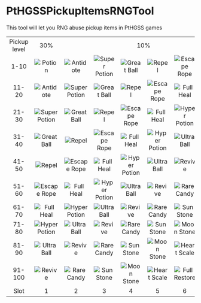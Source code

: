 # PtHGSSPickupItemsRNGTool
This tool will let you RNG abuse pickup items in PtHGSS games

<table>
  <tr align="center">
    <td>
      Pickup level
    </td>
    <td>
      30%
    </td>
    <td colspan="6">
      10%
    </td>
    <td colspan="2">
      4%
    </td>
    <td colspan="2">
      1%
    </td>
  </tr>
  <tr align="center">
    <td>1-10</td>
    <td><img src="https://github.com/pokeapi/sprites/blob/master/sprites/items/potion.png" title="Potion"></td>
    <td><img src="https://github.com/pokeapi/sprites/blob/master/sprites/items/antidote.png" title="Antidote"></td>
    <td><img src="https://github.com/pokeapi/sprites/blob/master/sprites/items/super-potion.png" title="Super Potion"></td>
    <td><img src="https://github.com/pokeapi/sprites/blob/master/sprites/items/great-ball.png" title="Great Ball"></td>
    <td><img src="https://github.com/pokeapi/sprites/blob/master/sprites/items/repel.png" title="Repel"></td>
    <td><img src="https://github.com/pokeapi/sprites/blob/master/sprites/items/escape-rope.png" title="Escape Rope"></td>
    <td><img src="https://github.com/pokeapi/sprites/blob/master/sprites/items/full-heal.png" title="Full Heal"></td>
    <td><img src="https://github.com/pokeapi/sprites/blob/master/sprites/items/hyper-potion.png" title="Hyper Potion"></td>
    <td><img src="https://github.com/pokeapi/sprites/blob/master/sprites/items/ultra-ball.png" title="Ultra Ball"></td>
    <td><img src="https://github.com/pokeapi/sprites/blob/master/sprites/items/nugget.png" title="Nugget"></td>
    <td><img src="https://github.com/pokeapi/sprites/blob/master/sprites/items/hyper-potion.png" title="Hyper Potion"></td>
  </tr>
  <tr align="center">
    <td>11-20</td>
    <td><img src="https://github.com/pokeapi/sprites/blob/master/sprites/items/antidote.png" title="Antidote"></td>
    <td><img src="https://github.com/pokeapi/sprites/blob/master/sprites/items/super-potion.png" title="Super Potion"></td>
    <td><img src="https://github.com/pokeapi/sprites/blob/master/sprites/items/great-ball.png" title="Great Ball"></td>
    <td><img src="https://github.com/pokeapi/sprites/blob/master/sprites/items/repel.png" title="Repel"></td>
    <td><img src="https://github.com/pokeapi/sprites/blob/master/sprites/items/escape-rope.png" title="Escape Rope"></td>
    <td><img src="https://github.com/pokeapi/sprites/blob/master/sprites/items/full-heal.png" title="Full Heal"></td>
    <td><img src="https://github.com/pokeapi/sprites/blob/master/sprites/items/hyper-potion.png" title="Hyper Potion"></td>
    <td><img src="https://github.com/pokeapi/sprites/blob/master/sprites/items/ultra-ball.png" title="Ultra Ball"></td>
    <td><img src="https://github.com/pokeapi/sprites/blob/master/sprites/items/revive.png" title="Revive"></td>
    <td><img src="https://github.com/pokeapi/sprites/blob/master/sprites/items/kings-rock.png" title="King's Rock"></td>
    <td><img src="https://github.com/pokeapi/sprites/blob/master/sprites/items/nugget.png" title="Nugget"></td>
  </tr>
  <tr align="center">
    <td>21-30</td>
    <td><img src="https://github.com/pokeapi/sprites/blob/master/sprites/items/super-potion.png" title="Super Potion"></td>
    <td><img src="https://github.com/pokeapi/sprites/blob/master/sprites/items/great-ball.png" title="Great Ball"></td>
    <td><img src="https://github.com/pokeapi/sprites/blob/master/sprites/items/repel.png" title="Repel"></td>
    <td><img src="https://github.com/pokeapi/sprites/blob/master/sprites/items/escape-rope.png" title="Escape Rope"></td>
    <td><img src="https://github.com/pokeapi/sprites/blob/master/sprites/items/full-heal.png" title="Full Heal"></td>
    <td><img src="https://github.com/pokeapi/sprites/blob/master/sprites/items/hyper-potion.png" title="Hyper Potion"></td>
    <td><img src="https://github.com/pokeapi/sprites/blob/master/sprites/items/ultra-ball.png" title="Ultra Ball"></td>
    <td><img src="https://github.com/pokeapi/sprites/blob/master/sprites/items/revive.png" title="Revive"></td>
    <td><img src="https://github.com/pokeapi/sprites/blob/master/sprites/items/rare-candy.png" title="Rare Candy"></td>
    <td><img src="https://github.com/pokeapi/sprites/blob/master/sprites/items/full-restore.png" title="Full Restore"></td>
    <td><img src="https://github.com/pokeapi/sprites/blob/master/sprites/items/kings-rock.png" title="King's Rock"></td>
  </tr>
  <tr align="center">
    <td>31-40</td>
    <td><img src="https://github.com/pokeapi/sprites/blob/master/sprites/items/great-ball.png" title="Great Ball"></td>
    <td><img src="https://github.com/pokeapi/sprites/blob/master/sprites/items/repel.png" title="Repel"></td>
    <td><img src="https://github.com/pokeapi/sprites/blob/master/sprites/items/escape-rope.png" title="Escape Rope"></td>
    <td><img src="https://github.com/pokeapi/sprites/blob/master/sprites/items/full-heal.png" title="Full Heal"></td>
    <td><img src="https://github.com/pokeapi/sprites/blob/master/sprites/items/hyper-potion.png" title="Hyper Potion"></td>
    <td><img src="https://github.com/pokeapi/sprites/blob/master/sprites/items/ultra-ball.png" title="Ultra Ball"></td>
    <td><img src="https://github.com/pokeapi/sprites/blob/master/sprites/items/revive.png" title="Revive"></td>
    <td><img src="https://github.com/pokeapi/sprites/blob/master/sprites/items/rare-candy.png" title="Rare Candy"></td>
    <td><img src="https://github.com/pokeapi/sprites/blob/master/sprites/items/sun-stone.png" title="Sun Stone"></td>
    <td><img src="https://github.com/pokeapi/sprites/blob/master/sprites/items/ether.png" title="Ether"></td>
    <td><img src="https://github.com/pokeapi/sprites/blob/master/sprites/items/full-restore.png" title="Full Restore"></td>
  </tr>
  <tr align="center">
    <td>41-50</td>
    <td><img src="https://github.com/pokeapi/sprites/blob/master/sprites/items/repel.png" title="Repel"></td>
    <td><img src="https://github.com/pokeapi/sprites/blob/master/sprites/items/escape-rope.png" title="Escape Rope"></td>
    <td><img src="https://github.com/pokeapi/sprites/blob/master/sprites/items/full-heal.png" title="Full Heal"></td>
    <td><img src="https://github.com/pokeapi/sprites/blob/master/sprites/items/hyper-potion.png" title="Hyper Potion"></td>
    <td><img src="https://github.com/pokeapi/sprites/blob/master/sprites/items/ultra-ball.png" title="Ultra Ball"></td>
    <td><img src="https://github.com/pokeapi/sprites/blob/master/sprites/items/revive.png" title="Revive"></td>
    <td><img src="https://github.com/pokeapi/sprites/blob/master/sprites/items/rare-candy.png" title="Rare Candy"></td>
    <td><img src="https://github.com/pokeapi/sprites/blob/master/sprites/items/sun-stone.png" title="Sun Stone"></td>
    <td><img src="https://github.com/pokeapi/sprites/blob/master/sprites/items/moon-stone.png" title="Moon Stone"></td>
    <td><img src="https://github.com/pokeapi/sprites/blob/master/sprites/items/iron-ball.png" title="Iron Ball"></td>
    <td><img src="https://github.com/pokeapi/sprites/blob/master/sprites/items/ether.png" title="Ether"></td>
  </tr>
  <tr align="center">
    <td>51-60</td>
    <td><img src="https://github.com/pokeapi/sprites/blob/master/sprites/items/escape-rope.png" title="Escape Rope"></td>
    <td><img src="https://github.com/pokeapi/sprites/blob/master/sprites/items/full-heal.png" title="Full Heal"></td>
    <td><img src="https://github.com/pokeapi/sprites/blob/master/sprites/items/hyper-potion.png" title="Hyper Potion"></td>
    <td><img src="https://github.com/pokeapi/sprites/blob/master/sprites/items/ultra-ball.png" title="Ultra Ball"></td>
    <td><img src="https://github.com/pokeapi/sprites/blob/master/sprites/items/revive.png" title="Revive"></td>
    <td><img src="https://github.com/pokeapi/sprites/blob/master/sprites/items/rare-candy.png" title="Rare Candy"></td>
    <td><img src="https://github.com/pokeapi/sprites/blob/master/sprites/items/sun-stone.png" title="Sun Stone"></td>
    <td><img src="https://github.com/pokeapi/sprites/blob/master/sprites/items/moon-stone.png" title="Moon Stone"></td>
    <td><img src="https://github.com/pokeapi/sprites/blob/master/sprites/items/heart-scale.png" title="Heart Scale"></td>
    <td><img src="https://github.com/pokeapi/sprites/blob/master/sprites/items/tm-dark.png" title="TM56 (Fling)"></td>
    <td><img src="https://github.com/pokeapi/sprites/blob/master/sprites/items/iron-ball.png" title="Iron Ball"></td>
  </tr>
  <tr align="center">
    <td>61-70</td>
    <td><img src="https://github.com/pokeapi/sprites/blob/master/sprites/items/full-heal.png" title="Full Heal"></td>
    <td><img src="https://github.com/pokeapi/sprites/blob/master/sprites/items/hyper-potion.png" title="Hyper Potion"></td>
    <td><img src="https://github.com/pokeapi/sprites/blob/master/sprites/items/ultra-ball.png" title="Ultra Ball"></td>
    <td><img src="https://github.com/pokeapi/sprites/blob/master/sprites/items/revive.png" title="Revive"></td>
    <td><img src="https://github.com/pokeapi/sprites/blob/master/sprites/items/rare-candy.png" title="Rare Candy"></td>
    <td><img src="https://github.com/pokeapi/sprites/blob/master/sprites/items/sun-stone.png" title="Sun Stone"></td>
    <td><img src="https://github.com/pokeapi/sprites/blob/master/sprites/items/moon-stone.png" title="Moon Stone"></td>
    <td><img src="https://github.com/pokeapi/sprites/blob/master/sprites/items/heart-scale.png" title="Heart Scale"></td>
    <td><img src="https://github.com/pokeapi/sprites/blob/master/sprites/items/full-restore.png" title="Full Restore"></td>
    <td><img src="https://github.com/pokeapi/sprites/blob/master/sprites/items/elixir.png" title="Elixir"></td>
    <td><img src="https://github.com/pokeapi/sprites/blob/master/sprites/items/tm-dark.png" title="TM56 (Fling)"></td>
  </tr>
  <tr align="center">
    <td>71-80</td>
    <td><img src="https://github.com/pokeapi/sprites/blob/master/sprites/items/hyper-potion.png" title="Hyper Potion"></td>
    <td><img src="https://github.com/pokeapi/sprites/blob/master/sprites/items/ultra-ball.png" title="Ultra Ball"></td>
    <td><img src="https://github.com/pokeapi/sprites/blob/master/sprites/items/revive.png" title="Revive"></td>
    <td><img src="https://github.com/pokeapi/sprites/blob/master/sprites/items/rare-candy.png" title="Rare Candy"></td>
    <td><img src="https://github.com/pokeapi/sprites/blob/master/sprites/items/sun-stone.png" title="Sun Stone"></td>
    <td><img src="https://github.com/pokeapi/sprites/blob/master/sprites/items/moon-stone.png" title="Moon Stone"></td>
    <td><img src="https://github.com/pokeapi/sprites/blob/master/sprites/items/heart-scale.png" title="Heart Scale"></td>
    <td><img src="https://github.com/pokeapi/sprites/blob/master/sprites/items/full-restore.png" title="Full Restore"></td>
    <td><img src="https://github.com/pokeapi/sprites/blob/master/sprites/items/max-revive.png" title="Max Revive"></td>
    <td><img src="https://github.com/pokeapi/sprites/blob/master/sprites/items/tm-grass.png" title="TM86 (Grass Knot)"></td>
    <td><img src="https://github.com/pokeapi/sprites/blob/master/sprites/items/elixir.png" title="Elixir"></td>
  </tr>
  <tr align="center">
    <td>81-90</td>
    <td><img src="https://github.com/pokeapi/sprites/blob/master/sprites/items/ultra-ball.png" title="Ultra Ball"></td>
    <td><img src="https://github.com/pokeapi/sprites/blob/master/sprites/items/revive.png" title="Revive"></td>
    <td><img src="https://github.com/pokeapi/sprites/blob/master/sprites/items/rare-candy.png" title="Rare Candy"></td>
    <td><img src="https://github.com/pokeapi/sprites/blob/master/sprites/items/sun-stone.png" title="Sun Stone"></td>
    <td><img src="https://github.com/pokeapi/sprites/blob/master/sprites/items/moon-stone.png" title="Moon Stone"></td>
    <td><img src="https://github.com/pokeapi/sprites/blob/master/sprites/items/heart-scale.png" title="Heart Scale"></td>
    <td><img src="https://github.com/pokeapi/sprites/blob/master/sprites/items/full-restore.png" title="Full Restore"></td>
    <td><img src="https://github.com/pokeapi/sprites/blob/master/sprites/items/max-revive.png" title="Max Revive"></td>
    <td><img src="https://github.com/pokeapi/sprites/blob/master/sprites/items/pp-up.png" title="PP Up"></td>
    <td><img src="https://github.com/pokeapi/sprites/blob/master/sprites/items/leftovers.png" title="Leftovers"></td>
    <td><img src="https://github.com/pokeapi/sprites/blob/master/sprites/items/tm-grass.png" title="TM86 (Grass Knot)"></td>
  </tr>
  <tr align="center">
    <td>91-100</td>
    <td><img src="https://github.com/pokeapi/sprites/blob/master/sprites/items/revive.png" title="Revive"></td>
    <td><img src="https://github.com/pokeapi/sprites/blob/master/sprites/items/rare-candy.png" title="Rare Candy"></td>
    <td><img src="https://github.com/pokeapi/sprites/blob/master/sprites/items/sun-stone.png" title="Sun Stone"></td>
    <td><img src="https://github.com/pokeapi/sprites/blob/master/sprites/items/moon-stone.png" title="Moon Stone"></td>
    <td><img src="https://github.com/pokeapi/sprites/blob/master/sprites/items/heart-scale.png" title="Heart Scale"></td>
    <td><img src="https://github.com/pokeapi/sprites/blob/master/sprites/items/full-restore.png" title="Full Restore"></td>
    <td><img src="https://github.com/pokeapi/sprites/blob/master/sprites/items/max-revive.png" title="Max Revive"></td>
    <td><img src="https://github.com/pokeapi/sprites/blob/master/sprites/items/pp-up.png" title="PP Up"></td>
    <td><img src="https://github.com/pokeapi/sprites/blob/master/sprites/items/max-elixir.png" title="Max Elixir"></td>
    <td><img src="https://github.com/pokeapi/sprites/blob/master/sprites/items/tm-ground.png" title="TM26 (Earthquake)"></td>
    <td><img src="https://github.com/pokeapi/sprites/blob/master/sprites/items/leftovers.png" title="Leftovers"></td>
  </tr>
  <tr align="center">
    <td>Slot</td>
    <td>1</td>
    <td>2</td>
    <td>3</td>
    <td>4</td>
    <td>5</td>
    <td>6</td>
    <td>7</td>
    <td>8</td>
    <td>9</td>
    <td>10</td>
    <td>11</td>
  </tr>
</table>

